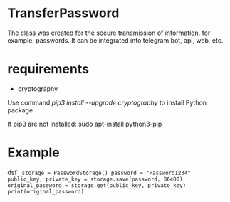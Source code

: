 # TransferPassword

The class was created for the secure transmission of information, for example, passwords. It can be integrated into telegram bot, api, web, etc.

# requirements
- cryptography

Use command *pip3 install --upgrade cryptography* to install Python package

If pip3 are not installed: sudo apt-install python3-pip

# Example

dsf
<code>
  storage = PasswordStorage()
  password = "Password1234"
  public_key, private_key = storage.save(password, 86400)
  original_password = storage.get(public_key, private_key)
  print(original_password)
</code>
